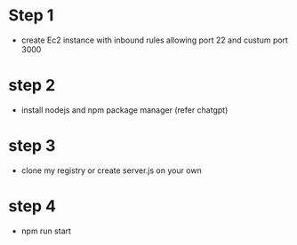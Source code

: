 # Step 1
* create Ec2 instance with inbound rules allowing port 22 and custum port 3000

# step 2
* install nodejs and npm package manager (refer chatgpt)
  
# step 3
* clone my registry or create  server.js on your own

# step 4
* npm run start


